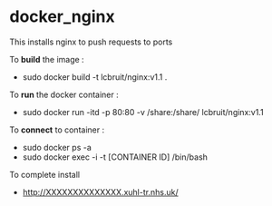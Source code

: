 # docker_nginx

This installs nginx to push requests to ports

To **build** the image :

  * sudo docker build -t lcbruit/nginx:v1.1 .
  
To **run** the docker container :
 
  * sudo docker run -itd -p 80:80 -v /share:/share/ lcbruit/nginx:v1.1
  
To **connect** to container :

  * sudo docker ps -a
  * sudo docker exec -i -t [CONTAINER ID] /bin/bash
  
To complete install

  * http://XXXXXXXXXXXXXX.xuhl-tr.nhs.uk/
